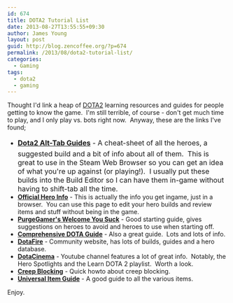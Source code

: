 ```yaml
---
id: 674
title: DOTA2 Tutorial List
date: 2013-08-27T13:55:55+09:30
author: James Young
layout: post
guid: http://blog.zencoffee.org/?p=674
permalink: /2013/08/dota2-tutorial-list/
categories:
  - Gaming
tags:
  - dota2
  - gaming
---
```

Thought I'd link a heap of [DOTA2](http://blog.dota2.com/) learning resources and guides for people getting to know the game.  I'm still terrible, of course - don't get much time to play, and I only play vs. bots right now.  Anyway, these are the links I've found;

  * <span style="line-height: 1.714285714; font-size: 1rem;"><strong><a href="http://www.dota2alttab.com/">Dota2 Alt-Tab Guides</a></strong> - A cheat-sheet of all the heroes, a suggested build and a bit of info about all of them.  This is great to use in the Steam Web Browser so you can get an idea of what you're up against (or playing!).  I usually put these builds into the Build Editor so I can have them in-game without having to shift-tab all the time.</span>
  * **[Official Hero Info](http://www.dota2.com/heroes/)** - This is actually the info you get ingame, just in a browser.  You can use this page to edit your hero builds and review items and stuff without being in the game.
  * [**PurgeGamer's Welcome You Suck**](http://www.purgegamers.com/welcome-to-dota-you-suck) - Good starting guide, gives suggestions on heroes to avoid and heroes to use when starting off.
  * [**Comprehensive DOTA Guide**](http://steamcommunity.com/sharedfiles/filedetails/?id=123364976#19006) - Also a great guide.  Lots and lots of info.
  * **[DotaFire](http://www.dotafire.com/)** - Community website, has lots of builds, guides and a hero database.
  * **[DotaCinema](http://www.youtube.com/user/DotaCinema)** - Youtube channel features a lot of great info.  Notably, the Hero Spotlights and the Learn DOTA 2 playlist.  Worth a look.
  * **[Creep Blocking](http://www.team-dignitas.org/articles/blogs/DotA-2/3213/Dota-2-Why-and-Hows-of-Creep-Blocking/)** - Quick howto about creep blocking.
  * **[Universal Item Guide](http://www.dotafire.com/dota-2/guide/a-universal-item-guide-4900)** - A good guide to all the various items.

Enjoy.